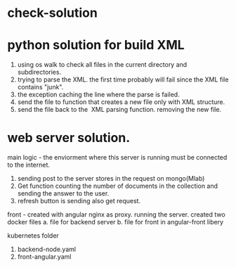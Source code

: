 # check-solution

# python solution for build XML

1. using os walk to check all files in the current directory and subdirectories.
2. trying to parse the XML. the first time probably will fail since the XML file contains "junk".
3. the exception caching the line where the parse is failed.
4. send the file to function that creates a new file only with XML structure.
5. send the file back to the  XML parsing function. removing the new file.

# web server solution.

main logic - the enviorment where this server is running must be connected to the internet.
1. sending post to the server stores in the request on mongo(Mlab)
2. Get function counting the number of documents in the collection and sending the answer to the user.
3. refresh button is sending also get request.

front - created with angular nginx as proxy.
running the server.
created two docker files 
a. file for backend server 
b. file for front in angular-front libery

kubernetes folder 
1. backend-node.yaml
2. front-angular.yaml



